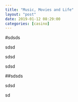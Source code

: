 ```yaml
---
title: "Music, Movies and Life"
layout: "post"
date: 2019-01-12 08:29:00
categories: [casino]
---
```


#sdsds

sdsd

sdsd

sdsd

##sdsds

sdsd

sd